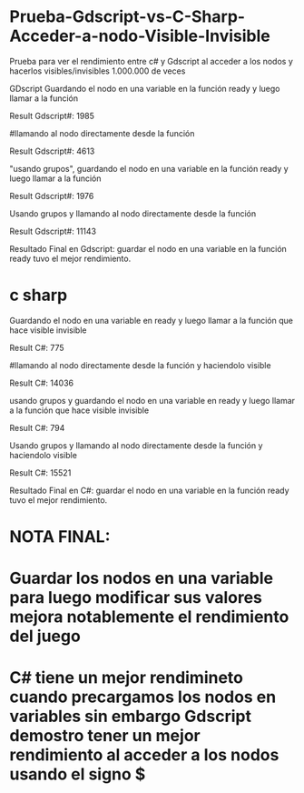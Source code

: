 # Prueba-Gdscript-vs-C-Sharp-Acceder-a-nodo-Visible-Invisible
Prueba para ver el rendimiento entre c# y Gdscript al acceder a los nodos y hacerlos visibles/invisibles
1.000.000 de veces 


GDscript 
Guardando el nodo en una variable en la función ready y luego llamar a la función

Result Gdscript#: 1985

#llamando al nodo directamente desde la función

Result Gdscript#: 4613

"usando grupos", guardando el nodo en una variable en la función ready y luego llamar a la función

Result Gdscript#: 1976

Usando grupos y llamando al nodo directamente desde la función

Result Gdscript#: 11143

Resultado Final en Gdscript: guardar el nodo en una variable en la función ready tuvo el mejor rendimiento.


# c sharp
Guardando el nodo en una variable en ready y luego llamar a la función que hace visible invisible

Result C#: 775

#llamando al nodo directamente desde la función y haciendolo visible

Result C#: 14036

usando grupos y guardando el nodo en una variable en ready y luego llamar a la función que hace visible invisible

Result C#: 794

Usando grupos y llamando al nodo directamente desde la función y haciendolo visible

Result C#: 15521

Resultado Final en C#: guardar el nodo en una variable en la función ready tuvo el mejor rendimiento.


# NOTA FINAL:
# Guardar los nodos en una variable para luego modificar sus valores mejora notablemente el rendimiento del juego
# C# tiene un mejor rendimineto cuando precargamos los nodos en variables sin embargo Gdscript demostro tener un mejor rendimiento al acceder a los nodos usando el signo $








